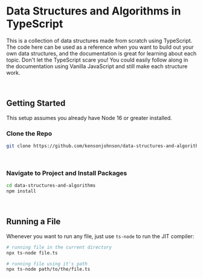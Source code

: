 # Data Structures and Algorithms in TypeScript

This is a collection of data structures made from scratch using TypeScript.
The code here can be used as a reference when you want to build out your own data structures, and the documentation is great for learning about each topic.
Don't let the TypeScript scare you!
You could easily follow along in the documentation using Vanilla JavaScript and still make each structure work.

&nbsp;

## Getting Started

This setup assumes you already have Node 16 or greater installed.

### Clone the Repo

```bash
git clone https://github.com/kensonjohnson/data-structures-and-algorithms.git
```

&nbsp;

### Navigate to Project and Install Packages

```bash
cd data-structures-and-algorithms
npm install
```

&nbsp;

## Running a File

Whenever you want to run any file, just use `ts-node` to run the JIT compiler:

```bash
# running file in the current directory
npx ts-node file.ts

# running file using it's path
npx ts-node path/to/the/file.ts
```
